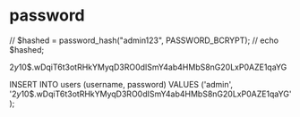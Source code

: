 # password

// $hashed = password_hash("admin123", PASSWORD_BCRYPT);
// echo $hashed;

$2y$10$.wDqiT6t3otRHkYMyqD3RO0dISmY4ab4HMbS8nG20LxP0AZE1qaYG

INSERT INTO users (username, password) VALUES ('admin', '$2y$10$.wDqiT6t3otRHkYMyqD3RO0dISmY4ab4HMbS8nG20LxP0AZE1qaYG');

